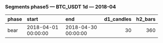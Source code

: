 ### Segments phase5 — BTC_USDT 1d — 2018-04

| phase   | start               | end                 |   d1_candles |   h2_bars |
|:--------|:--------------------|:--------------------|-------------:|----------:|
| bear    | 2018-04-01 00:00:00 | 2018-04-30 00:00:00 |           30 |       360 |